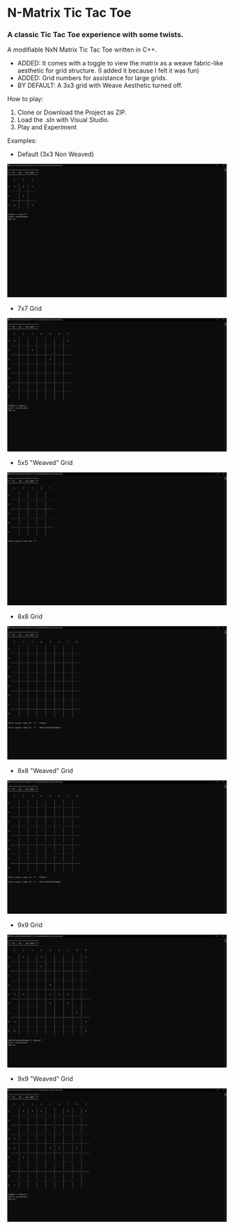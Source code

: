 <h1> N-Matrix Tic Tac Toe</h1>
<h3> A classic Tic Tac Toe experience with some twists.</h3>

A modifiable NxN Matrix Tic Tac Toe written in C++.

- ADDED: It comes with a toggle to view the matrix as a weave fabric-like aesthetic for grid structure. (I added it because I felt it was fun)
- ADDED: Grid numbers for assistance for large grids.
- BY DEFAULT: A 3x3 grid with Weave Aesthetic turned off.

How to play:
1. Clone or Download the Project as ZIP.
2. Load the .sln with Visual Studio.
3. Play and Experiment

Examples:

- Default (3x3 Non Weaved)
  
![Default](Screenshots/TicTacToe_3x3.PNG?raw=true "Default (3x3 Non-Weaved)")

- 7x7 Grid
  
![7x7](Screenshots/TicTacToe_7x7.PNG?raw=true "7x7 Non-Weaved")


- 5x5 "Weaved" Grid
  
![5x5 Weaved](Screenshots/TicTacToe_5x5_Weaved.PNG?raw=true "5x5 Weaved")


- 8x8 Grid
  
![8x8](Screenshots/TicTacToe_8x8.PNG?raw=true "8x8")


- 8x8 "Weaved" Grid 
  
![8x8 Weaved](Screenshots/TicTacToe_8x8_Weaved.PNG?raw=true "8x8 Weaved")


- 9x9 Grid
  
![9x9](Screenshots/TicTacToe_9x9.PNG?raw=true "9x9")


- 9x9 "Weaved" Grid 
  
![9x9 Weaved](Screenshots/TicTacToe_9x9_Weaved.PNG?raw=true "9x9 Weaved")
